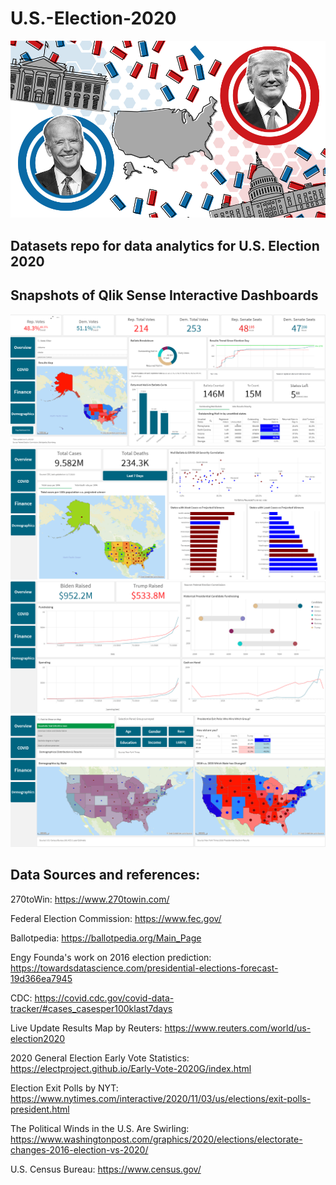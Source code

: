 # U.S.-Election-2020
![Alt text](https://github.com/yingjiebyron/U.S.-Election-2020/blob/main/election%20illustration.png)


## Datasets repo for data analytics for U.S. Election 2020

## Snapshots of Qlik Sense Interactive Dashboards

![Alt text](https://github.com/yingjiebyron/U.S.-Election-2020/blob/main/overview.png)
![Alt text](https://github.com/yingjiebyron/U.S.-Election-2020/blob/main/covid.png)
![Alt text](https://github.com/yingjiebyron/U.S.-Election-2020/blob/main/finance.png)
![Alt text](https://github.com/yingjiebyron/U.S.-Election-2020/blob/main/demographics.png)

## Data Sources and references:

270toWin: https://www.270towin.com/

Federal Election Commission: https://www.fec.gov/

Ballotpedia: https://ballotpedia.org/Main_Page

Engy Founda's work on 2016 election prediction: https://towardsdatascience.com/presidential-elections-forecast-19d366ea7945

CDC: https://covid.cdc.gov/covid-data-tracker/#cases_casesper100klast7days

Live Update Results Map by Reuters: https://www.reuters.com/world/us-election2020

2020 General Election Early Vote Statistics: https://electproject.github.io/Early-Vote-2020G/index.html

Election Exit Polls by NYT: https://www.nytimes.com/interactive/2020/11/03/us/elections/exit-polls-president.html

The Political Winds in the U.S. Are Swirling: https://www.washingtonpost.com/graphics/2020/elections/electorate-changes-2016-election-vs-2020/

U.S. Census Bureau: https://www.census.gov/
